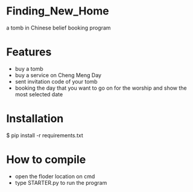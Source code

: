 # Finding_New_Home
a tomb in Chinese belief booking program

# Features 
- buy a tomb
- buy a service on Cheng Meng Day
- sent invitation code of your tomb
- booking the day that you want to go on for the worship and show the most selected date

# Installation
$ pip install -r requirements.txt

# How to compile
- open the floder location on cmd
- type STARTER.py to run the program
